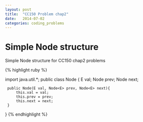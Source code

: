 ```yaml
---
layout: post
title:  "CC150 Problem chap2"
date:   2014-07-02
categories: coding_problems
---
```


# Simple Node structure


Simple Node structure for CC150 chap2 problems





{% highlight ruby %}

import java.util.*;
public class Node<E> {
     E val;
     Node<E> prev;
     Node<E> next;
     
     public Node(E val, Node<E> prev, Node<E> next){
    	 this.val = val;
    	 this.prev = prev;
    	 this.next = next;
     }
}
{% endhighlight %}

